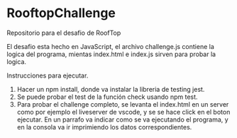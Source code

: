 # RooftopChallenge
Repositorio para el desafio de RoofTop

El desafio esta hecho en JavaScript, el archivo challenge.js contiene la logica del programa, mientas index.html e index.js sirven para probar la logica.

Instrucciones para ejecutar. 

1. Hacer un npm install, donde va instalar la libreria de testing jest. 
2. Se puede probar el test de la función check usando npm test. 
3. Para probar el challenge completo, se levanta el index.html en un server como por ejemplo el liveserver de vscode, y se se hace click en el boton ejecutar. En un parrafo va indicar como se va ejecutando el programa, y en la consola va ir imprimiendo los datos correspondientes.

  


